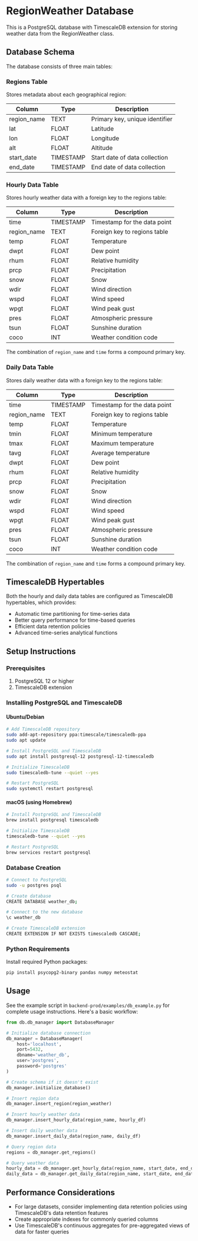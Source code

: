 # RegionWeather Database

This is a PostgreSQL database with TimescaleDB extension for storing weather data from the RegionWeather class.

## Database Schema

The database consists of three main tables:

### Regions Table

Stores metadata about each geographical region:

| Column      | Type      | Description                    |
|-------------|-----------|--------------------------------|
| region_name | TEXT      | Primary key, unique identifier |
| lat         | FLOAT     | Latitude                       |
| lon         | FLOAT     | Longitude                      |
| alt         | FLOAT     | Altitude                       |
| start_date  | TIMESTAMP | Start date of data collection  |
| end_date    | TIMESTAMP | End date of data collection    |

### Hourly Data Table

Stores hourly weather data with a foreign key to the regions table:

| Column      | Type      | Description                     |
|-------------|-----------|---------------------------------|
| time        | TIMESTAMP | Timestamp for the data point    |
| region_name | TEXT      | Foreign key to regions table    |
| temp        | FLOAT     | Temperature                     |
| dwpt        | FLOAT     | Dew point                       |
| rhum        | FLOAT     | Relative humidity               |
| prcp        | FLOAT     | Precipitation                   |
| snow        | FLOAT     | Snow                            |
| wdir        | FLOAT     | Wind direction                  |
| wspd        | FLOAT     | Wind speed                      |
| wpgt        | FLOAT     | Wind peak gust                  |
| pres        | FLOAT     | Atmospheric pressure            |
| tsun        | FLOAT     | Sunshine duration               |
| coco        | INT       | Weather condition code          |

The combination of `region_name` and `time` forms a compound primary key.

### Daily Data Table

Stores daily weather data with a foreign key to the regions table:

| Column      | Type      | Description                     |
|-------------|-----------|---------------------------------|
| time        | TIMESTAMP | Timestamp for the data point    |
| region_name | TEXT      | Foreign key to regions table    |
| temp        | FLOAT     | Temperature                     |
| tmin        | FLOAT     | Minimum temperature             |
| tmax        | FLOAT     | Maximum temperature             |
| tavg        | FLOAT     | Average temperature             |
| dwpt        | FLOAT     | Dew point                       |
| rhum        | FLOAT     | Relative humidity               |
| prcp        | FLOAT     | Precipitation                   |
| snow        | FLOAT     | Snow                            |
| wdir        | FLOAT     | Wind direction                  |
| wspd        | FLOAT     | Wind speed                      |
| wpgt        | FLOAT     | Wind peak gust                  |
| pres        | FLOAT     | Atmospheric pressure            |
| tsun        | FLOAT     | Sunshine duration               |
| coco        | INT       | Weather condition code          |

The combination of `region_name` and `time` forms a compound primary key.

## TimescaleDB Hypertables

Both the hourly and daily data tables are configured as TimescaleDB hypertables, which provides:

- Automatic time partitioning for time-series data
- Better query performance for time-based queries
- Efficient data retention policies
- Advanced time-series analytical functions

## Setup Instructions

### Prerequisites

1. PostgreSQL 12 or higher
2. TimescaleDB extension

### Installing PostgreSQL and TimescaleDB

#### Ubuntu/Debian

```bash
# Add TimescaleDB repository
sudo add-apt-repository ppa:timescale/timescaledb-ppa
sudo apt update

# Install PostgreSQL and TimescaleDB
sudo apt install postgresql-12 postgresql-12-timescaledb

# Initialize TimescaleDB
sudo timescaledb-tune --quiet --yes

# Restart PostgreSQL
sudo systemctl restart postgresql
```

#### macOS (using Homebrew)

```bash
# Install PostgreSQL and TimescaleDB
brew install postgresql timescaledb

# Initialize TimescaleDB
timescaledb-tune --quiet --yes

# Restart PostgreSQL
brew services restart postgresql
```

### Database Creation

```bash
# Connect to PostgreSQL
sudo -u postgres psql

# Create database
CREATE DATABASE weather_db;

# Connect to the new database
\c weather_db

# Create TimescaleDB extension
CREATE EXTENSION IF NOT EXISTS timescaledb CASCADE;
```

### Python Requirements

Install required Python packages:

```bash
pip install psycopg2-binary pandas numpy meteostat
```

## Usage

See the example script in `backend-prod/examples/db_example.py` for complete usage instructions. Here's a basic workflow:

```python
from db.db_manager import DatabaseManager

# Initialize database connection
db_manager = DatabaseManager(
    host='localhost',
    port=5432,
    dbname='weather_db',
    user='postgres',
    password='postgres'
)

# Create schema if it doesn't exist
db_manager.initialize_database()

# Insert region data
db_manager.insert_region(region_weather)

# Insert hourly weather data
db_manager.insert_hourly_data(region_name, hourly_df)

# Insert daily weather data
db_manager.insert_daily_data(region_name, daily_df)

# Query region data
regions = db_manager.get_regions()

# Query weather data
hourly_data = db_manager.get_hourly_data(region_name, start_date, end_date)
daily_data = db_manager.get_daily_data(region_name, start_date, end_date)
```

## Performance Considerations

- For large datasets, consider implementing data retention policies using TimescaleDB's data retention features
- Create appropriate indexes for commonly queried columns
- Use TimescaleDB's continuous aggregates for pre-aggregated views of data for faster queries 